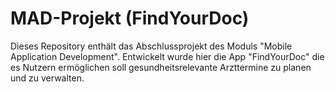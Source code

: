 # MAD-Projekt (FindYourDoc)
Dieses Repository enthält das Abschlussprojekt des Moduls "Mobile Application Development". Entwickelt wurde hier die App "FindYourDoc" die 
es Nutzern ermöglichen soll gesundheitsrelevante Arzttermine zu planen und zu verwalten.
